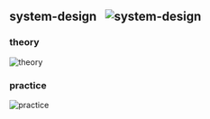 ## system-design &nbsp;&nbsp;![system-design](https://progressbar-guibranco.vercel.app/0/?title=0/113)
### theory
![theory](https://progressbar-guibranco.vercel.app/0/?title=0/99)
### practice
![practice](https://progressbar-guibranco.vercel.app/0/?title=0/14)
